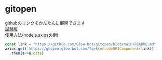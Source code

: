 # gitopen
githubのリンクをかんたんに展開できます  
[試験版](https://ghopen.glow-bot.com/?q=https://github.com/Glow-bot/gitopen/blob/main/README.md)  
使用方法(nodejs,axiosの例)
```js
const link = "https://github.com/Glow-bot/gitopen/blob/main/README.md"
axios.get(`https://ghopen.glow-bot.com/?q=${encodeURIComponent(link)}`)
  .then(a=>a.data)
```
